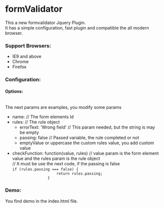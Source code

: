 formValidator
=============
<p>This a new formvalidator Jquery Plugin.<br/>
It has a simple configuration, fast plugin and compatible the all modern browser.</p>

<div>
<h3>
  Support Browsers:
</h3>
<ul>
  <li>IE9 and above</li>
  <li>Chrome</li>
  <li>Firefox</li>
</ul>
</div>

<div>
<h3>
  Configuration: 
</h3>
  <p>
    <h4>Options:</h4>
    <p formElements: // List the all input elements, it must be><br/>
    The next params are examples, you modify some params
    </p>
    <ul>
      <li>
        name: // The form elements Id
      </li>
      <li>
        rules: // The rule object
        <ul>
          <li>
            errorText: 'Wrong field' // This param needed, but the string is may be empty
          </li>
          <li>
            passing: false // Passed variable, the rule completed or not
          </li>
          <li>
            emptyValue or uppercase the custom rules value, you add custom value
          </li>
        </ul>
      </li>
      <li>
           checkFunction: function(value, rules) // value param is the form element value and the rules param is the rule object<br/>
          // It must be use the next code, if the passing is false<br/>
      		<code>if (rules.passing === false) {
  					return rules.passing;
  				}</code>
        </li>
    </ul>
  </p>
</div>

<div>
<h3>
  Demo:
</h3>
<p>
  You find demo in the index.html file.
</p>
</div>
